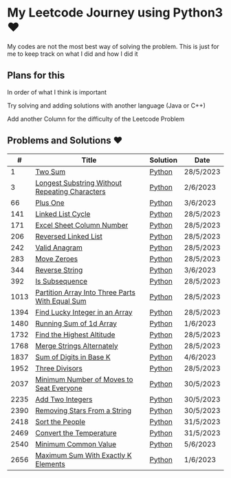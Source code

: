 # My Leetcode Journey using Python3 &hearts;

My codes are not the most best way of solving the problem. This is just for me to keep track on what I did and how I did it

## Plans for this

In order of what I think is important

Try solving and adding solutions with another language (Java or C++)

Add another Column for the difficulty of the Leetcode Problem

## Problems and Solutions &hearts;

| # | Title | Solution | Date |
|---| ----- | -------- | ---- |
| 1 | [Two Sum](https://leetcode.com/problems/two-sum/) | [Python](https://github.com/malaaaaaaaa/LeetCode-Journey/blob/main/Python/0001_TwoSums.py)| 28/5/2023 |
| 3 | [Longest Substring Without Repeating Characters](https://leetcode.com/problems/longest-substring-without-repeating-characters/) | [Python](https://github.com/malaaaaaaaa/LeetCode-Journey/blob/main/Python/0003_Longest_Substring_Without_Repeating_Characters.py)| 2/6/2023 |
| 66 | [Plus One](https://leetcode.com/problems/plus-one/) | [Python](https://github.com/malaaaaaaaa/LeetCode-Journey/blob/main/Python/0066_Plus_One.py)| 3/6/2023 |
| 141 | [Linked List Cycle](https://leetcode.com/problems/linked-list-cycle/) | [Python](https://github.com/malaaaaaaaa/LeetCode-Journey/blob/main/Python/0141_LinkedListCycle.py)| 28/5/2023 |
| 171 | [Excel Sheet Column Number](https://leetcode.com/problems/excel-sheet-column-number/) | [Python](https://github.com/malaaaaaaaa/LeetCode-Journey/blob/main/Python/0171_ExcelSheetColumnNumber.py)| 28/5/2023 |
| 206 | [Reversed Linked List](https://leetcode.com/problems/reverse-linked-list/) | [Python](https://github.com/malaaaaaaaa/LeetCode-Journey/blob/main/Python/0206_Reverse_Linked_List.py)| 28/5/2023 |
| 242 | [Valid Anagram](https://leetcode.com/problems/valid-anagram/) | [Python](https://github.com/malaaaaaaaa/LeetCode-Journey/blob/main/Python/0242_Valid_Anagram.py)| 28/5/2023 |
| 283 | [Move Zeroes](https://leetcode.com/problems/move-zeroes/) | [Python](https://github.com/malaaaaaaaa/LeetCode-Journey/blob/main/Python/0283_Move_Zeroes.py)| 28/5/2023 |
| 344 | [Reverse String](https://leetcode.com/problems/reverse-string/) | [Python](https://github.com/malaaaaaaaa/LeetCode-Journey/blob/main/Python/0344_Reverse_String.py)| 3/6/2023 |
| 392 | [Is Subsequence](https://leetcode.com/problems/is-subsequence/) | [Python](https://github.com/malaaaaaaaa/LeetCode-Journey/blob/main/Python/0392_Is-Subsequence.py)| 28/5/2023 |
| 1013 | [Partition Array Into Three Parts With Equal Sum](https://leetcode.com/problems/partition-array-into-three-parts-with-equal-sum/) | [Python](https://github.com/malaaaaaaaa/LeetCode-Journey/blob/main/Python/1013_Partition_Array_Into_Three_Parts_With_Equal_Sum.py)| 28/5/2023 |
| 1394 | [Find Lucky Integer in an Array](https://leetcode.com/problems/find-lucky-integer-in-an-array/) | [Python](https://github.com/malaaaaaaaa/LeetCode-Journey/blob/main/Python/1394_Find_Lucky_Integer_in_an_Array.py)| 28/5/2023 |
| 1480 | [Running Sum of 1d Array](https://leetcode.com/problems/running-sum-of-1d-array/) | [Python](https://github.com/malaaaaaaaa/LeetCode-Journey/blob/main/Python/1480_Running_Sum_of_1d_Array.py)| 1/6/2023 |
| 1732 | [Find the Highest Altitude](https://leetcode.com/problems/find-the-highest-altitude/) | [Python](https://github.com/malaaaaaaaa/LeetCode-Journey/blob/main/Python/1732_Find_the_Highest_Altitude.py)| 28/5/2023 |
| 1768 | [Merge Strings Alternately](https://leetcode.com/problems/merge-strings-alternately/) | [Python](https://github.com/malaaaaaaaa/LeetCode-Journey/blob/main/Python/1768_Merge_Strings_Alternately.py)| 28/5/2023 |
| 1837 | [Sum of Digits in Base K](https://leetcode.com/problems/sum-of-digits-in-base-k/) | [Python](https://github.com/malaaaaaaaa/LeetCode-Journey/blob/main/Python/1837_Sum_of_Digits_in_Base_K.py)| 4/6/2023 |
| 1952 | [Three Divisors](https://leetcode.com/problems/three-divisors/) | [Python](https://github.com/malaaaaaaaa/LeetCode-Journey/blob/main/Python/1952_Three_Divisors.py)| 28/5/2023 |
| 2037 | [Minimum Number of Moves to Seat Everyone](https://leetcode.com/problems/minimum-number-of-moves-to-seat-everyone/) | [Python](https://github.com/malaaaaaaaa/LeetCode-Journey/blob/main/Python/2037_Minimum_Number_of_Moves_to_Seat_Everyone.py)| 30/5/2023 |
| 2235 | [Add Two Integers](https://leetcode.com/problems/add-two-integers/) | [Python](https://github.com/malaaaaaaaa/LeetCode-Journey/blob/main/Python/2235_Add_Two_Integers.py)| 30/5/2023 |
| 2390 | [Removing Stars From a String](https://leetcode.com/problems/removing-stars-from-a-string/) | [Python](https://github.com/malaaaaaaaa/LeetCode-Journey/blob/main/Python/2390_Removing_Stars_From_a_String.py)| 30/5/2023 |
| 2418 | [Sort the People](https://leetcode.com/problems/sort-the-people/) | [Python](https://github.com/malaaaaaaaa/LeetCode-Journey/blob/main/Python/2418_Sort_the_People.py)| 31/5/2023 |
| 2469 | [Convert the Temperature](https://leetcode.com/problems/convert-the-temperature/) | [Python](https://github.com/malaaaaaaaa/LeetCode-Journey/blob/main/Python/2469_Convert_the_Temperature.py)| 31/5/2023 |
| 2540 | [Minimum Common Value](https://leetcode.com/problems/minimum-common-value/) | [Python](https://github.com/malaaaaaaaa/LeetCode-Journey/blob/main/Python/2540_Minimum_Common_Value.py)| 5/6/2023 |
| 2656 | [Maximum Sum With Exactly K Elements](https://leetcode.com/problems/maximum-sum-with-exactly-k-elements/) | [Python](https://github.com/malaaaaaaaa/LeetCode-Journey/blob/main/Python/2656_Maximum_Sum_With_Exactly_K_Elements.py)| 1/6/2023 |

<!---   |  | []() | [Python]()| 6/6/2023 |     -->

